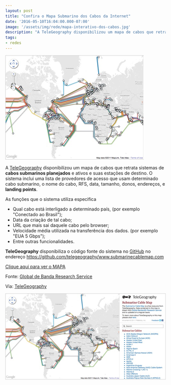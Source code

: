 ```yaml
---
layout: post
title: "Confira o Mapa Submarino dos Cabos da Internet"
date: '2016-05-10T16:04:00.000-07:00'
image: '/assets/img/rede/mapa-interativo-dos-cabos.jpg'
description: "A TeleGeography disponibilizou um mapa de cabos que retrata sistemas de cabos submarinos planejados e ativos e suas estações de destino."
tags:
- redes
---
```


![Confira o Mapa Submarino dos Cabos da Internet](/assets/img/rede/mapa-interativo-dos-cabos.jpg "Confira o Mapa Submarino dos Cabos da Internet")

A [TeleGeography](https://www.telegeography.com/) disponibilizou um mapa de cabos que retrata sistemas de __cabos submarinos planejados__ e ativos e suas estações de destino. O sistema inclui uma lista de provedores de acesso que usam determinado cabo submarino, o nome do cabo, RFS, data, tamanho, donos, endereços, e __landing points__.

As funções que o sistema utiliza especifica
 
* Qual cabo está interligado a determinado país, (por exemplo "Conectado ao Brasil"); 
* Data da criação de tal cabo; 
* URL que mais sai daquele cabo pelo browser; 
* Velocidade média utilizada na transferência dos dados. (por exemplo "EUA 5 Gbps"); 
* Entre outras funcionalidades.

__TeleGeography__ disponibiliza o código fonte do sistema no [GitHub](https://github.com/telegeography/www.submarinecablemap.com) no endereço
<https://github.com/telegeography/www.submarinecablemap.com>
 
[Clique aqui para ver o MAPA](http://www.submarinecablemap.com/)

Fonte: [Global de Banda Research Service](http://www.telegeography.com/research-services/global-bandwidth-research-service/index.html)

Via: [TeleGeography](https://www.telegeography.com/)

![Confira o Mapa Submarino dos Cabos da Internet](/assets/img/rede/interactive-cable-map.jpg "Confira o Mapa Submarino dos Cabos da Internet")

<script async src="https://pagead2.googlesyndication.com/pagead/js/adsbygoogle.js"></script>

<!-- Informat -->
<ins class="adsbygoogle"
 style="display:block"
 data-ad-client="ca-pub-2838251107855362"
 data-ad-slot="2327980059"
 data-ad-format="auto"
 data-full-width-responsive="true"></ins>

<script>
(adsbygoogle = window.adsbygoogle || []).push({});
</script>



